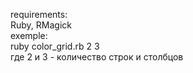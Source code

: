requirements: <br />
Ruby, RMagick <br />
exemple: <br />
ruby color_grid.rb 2 3 <br />
где 2 и 3 - количество строк и столбцов